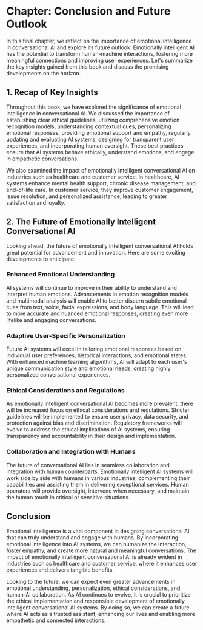 Chapter: Conclusion and Future Outlook
======================================

In this final chapter, we reflect on the importance of emotional intelligence in conversational AI and explore its future outlook. Emotionally intelligent AI has the potential to transform human-machine interactions, fostering more meaningful connections and improving user experiences. Let's summarize the key insights gained from this book and discuss the promising developments on the horizon.

**1. Recap of Key Insights**
----------------------------

Throughout this book, we have explored the significance of emotional intelligence in conversational AI. We discussed the importance of establishing clear ethical guidelines, utilizing comprehensive emotion recognition models, understanding contextual cues, personalizing emotional responses, providing emotional support and empathy, regularly updating and evaluating AI systems, designing for transparent user experiences, and incorporating human oversight. These best practices ensure that AI systems behave ethically, understand emotions, and engage in empathetic conversations.

We also examined the impact of emotionally intelligent conversational AI on industries such as healthcare and customer service. In healthcare, AI systems enhance mental health support, chronic disease management, and end-of-life care. In customer service, they improve customer engagement, issue resolution, and personalized assistance, leading to greater satisfaction and loyalty.

**2. The Future of Emotionally Intelligent Conversational AI**
--------------------------------------------------------------

Looking ahead, the future of emotionally intelligent conversational AI holds great potential for advancement and innovation. Here are some exciting developments to anticipate:

### Enhanced Emotional Understanding

AI systems will continue to improve in their ability to understand and interpret human emotions. Advancements in emotion recognition models and multimodal analysis will enable AI to better discern subtle emotional cues from text, voice, facial expressions, and body language. This will lead to more accurate and nuanced emotional responses, creating even more lifelike and engaging conversations.

### Adaptive User-Specific Personalization

Future AI systems will excel in tailoring emotional responses based on individual user preferences, historical interactions, and emotional states. With enhanced machine learning algorithms, AI will adapt to each user's unique communication style and emotional needs, creating highly personalized conversational experiences.

### Ethical Considerations and Regulations

As emotionally intelligent conversational AI becomes more prevalent, there will be increased focus on ethical considerations and regulations. Stricter guidelines will be implemented to ensure user privacy, data security, and protection against bias and discrimination. Regulatory frameworks will evolve to address the ethical implications of AI systems, ensuring transparency and accountability in their design and implementation.

### Collaboration and Integration with Humans

The future of conversational AI lies in seamless collaboration and integration with human counterparts. Emotionally intelligent AI systems will work side by side with humans in various industries, complementing their capabilities and assisting them in delivering exceptional services. Human operators will provide oversight, intervene when necessary, and maintain the human touch in critical or sensitive situations.

**Conclusion**
--------------

Emotional intelligence is a vital component in designing conversational AI that can truly understand and engage with humans. By incorporating emotional intelligence into AI systems, we can humanize the interaction, foster empathy, and create more natural and meaningful conversations. The impact of emotionally intelligent conversational AI is already evident in industries such as healthcare and customer service, where it enhances user experiences and delivers tangible benefits.

Looking to the future, we can expect even greater advancements in emotional understanding, personalization, ethical considerations, and human-AI collaboration. As AI continues to evolve, it is crucial to prioritize the ethical implementation and responsible development of emotionally intelligent conversational AI systems. By doing so, we can create a future where AI acts as a trusted assistant, enhancing our lives and enabling more empathetic and connected interactions.
